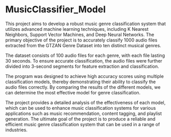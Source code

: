 # MusicClassifier_Model
This project aims to develop a robust music genre classification system that utilizes advanced machine learning techniques, including K Nearest Neighbors, Support Vector Machines, and Deep Neural Networks. The primary objective of the project is to accurately classify 1000 audio files extracted from the GTZAN Genre Dataset into ten distinct musical genres.

The dataset consists of 100 audio files for each genre, with each file lasting 30 seconds. To ensure accurate classification, the audio files were further divided into 3-second segments for feature extraction and classification.

The program was designed to achieve high accuracy scores using multiple classification models, thereby demonstrating their ability to classify the audio files correctly. By comparing the results of the different models, we can determine the most effective model for genre classification.

The project provides a detailed analysis of the effectiveness of each model, which can be used to enhance music classification systems for various applications such as music recommendation, content tagging, and playlist generation. The ultimate goal of the project is to produce a reliable and efficient music genre classification system that can be used in a range of industries.
